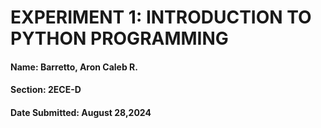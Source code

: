 # EXPERIMENT 1: INTRODUCTION TO PYTHON PROGRAMMING

#### Name: Barretto, Aron Caleb R.
#### Section: 2ECE-D
#### Date Submitted: August 28,2024

